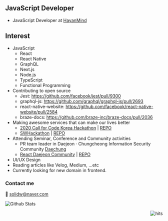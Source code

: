 ## JavaScript Developer

- JavaScript Developer at [HayanMind](https://hayanmind.com)

## Interest

- JavaScript
  - React
  - React Native
  - GraphQL
  - Next.js
  - Node.js
  - TypeScript
  - Functional Programming
- Contributing to open source
  - Jest: https://github.com/facebook/jest/pull/9300
  - graphql-js: https://github.com/graphql/graphql-js/pull/2693
  - react-native-website: https://github.com/facebook/react-native-website/pull/2584
  - braze-docs: https://github.com/braze-inc/braze-docs/pull/2036
- Making awesome services that can make our lives better
  - [2020 Call for Code Korea Hackathon](http://news.imaeil.com/Education/2020061516143588412) | [REPO](https://github.com/solidw/gogoschool)
  - [SWHackathon](swhackathon.com) | [REPO](https://github.com/solidw/ARTravel)
- Attending Seminar, Conference and Community activities
  - PR team leader in Daejeon · Chungcheong Information Security Community [Daechung](https://www.facebook.com/%EB%8C%80%EC%A0%84%EC%B6%A9%EC%B2%AD-%EC%A0%95%EB%B3%B4%EB%B3%B4%ED%98%B8-%EB%8F%99%EC%95%84%EB%A6%AC-%EC%97%B0%ED%95%A9-589186041597093)
  - [React Daejeon Community](https://bit.ly/react-daejeon-community-2nd) | [REPO](https://github.com/solidw/react-daejeon-community-2nd)
- UI/UX Design
- Reading articles like Velog, Medium, ...etc
- Currently looking for new domain in frontend.

### Contact me

📨 solidw@naver.com

![Github Stats](https://github-readme-stats.vercel.app/api?username=solidw&show_icons=true)

<img src="https://hits.seeyoufarm.com/api/count/incr/badge.svg?url=https%3A%2F%2Fgithub.com%2Fsolidw&count_bg=%23F0DB4F&title_bg=%23007ACC&icon=typescript.svg&icon_color=%23FFFFFF&title=hits&edge_flat=false)](https://hits.seeyoufarm.com" alt="hits" align="right" />
